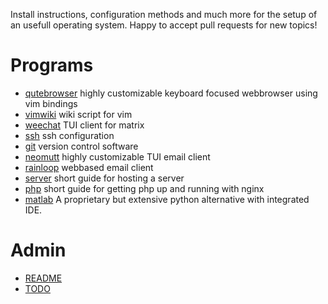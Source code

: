 
Install instructions, configuration methods and much more for the setup of an usefull operating system.
Happy to accept pull requests for new topics!

# Programs

- [qutebrowser](docs/qutebrowser.md)
    highly customizable keyboard focused webbrowser using vim bindings
- [vimwiki](docs/vimwiki.md)
    wiki script for vim
- [weechat](docs/weechat.md) TUI client for matrix
- [ssh](docs/ssh.md) ssh configuration
- [git](docs/GIT.md) version control software
- [neomutt](docs/neomutt.md) highly customizable TUI email client
- [rainloop](docs/rainloop.md) webbased email client
- [server](docs/ServerSetup.md) short guide for hosting a server
- [php](docs/php.md) short guide for getting php up and running with nginx
- [matlab](docs/matlab.md) A proprietary but extensive python alternative with integrated IDE.

# Admin

- [README](README.md)
- [TODO](TODO.md)
